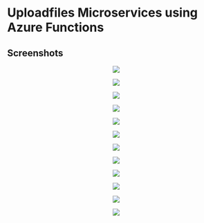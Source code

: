 # Uploadfiles Microservices using Azure Functions

## Screenshots

<p align="center">
  <img src="https://image.ibb.co/n0V7N9/001.png">
</p>

<p align="center">
  <img src="https://image.ibb.co/iAnXpp/002.png">
</p>

<p align="center">
  <img src="https://image.ibb.co/mQ57N9/003.png">
</p>

<p align="center">
  <img src="https://image.ibb.co/iMfJUp/004.png">
</p>

<p align="center">
  <img src="https://image.ibb.co/d6rQ9p/005.png">
</p>

<p align="center">
  <img src="https://image.ibb.co/dsy59p/006.png">
</p>

<p align="center">
  <img src="https://image.ibb.co/kx7Mh9/007.png">
</p>

<p align="center">
  <img src="https://image.ibb.co/kE6spp/008.png">
</p>

<p align="center">
  <img src="https://image.ibb.co/mHSnN9/009.png">
</p>

<p align="center">
  <img src="https://image.ibb.co/fXXMh9/010.png">
</p>

<p align="center">
  <img src="https://image.ibb.co/kg0k9p/011.png">
</p>

<p align="center">
  <img src="https://image.ibb.co/gbpbzp/012.png">
</p>
